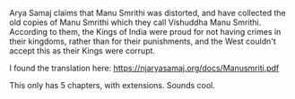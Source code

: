 Arya Samaj claims that Manu Smrithi was distorted, and have collected the old copies of Manu Smrithi which they call Vishuddha Manu Smrithi. According to them, the Kings of India were proud for not having crimes in their kingdoms, rather than for their punishments, and the West couldn't accept this as their Kings were corrupt.

I found the translation here: https://njaryasamaj.org/docs/Manusmriti.pdf

This only has 5 chapters, with extensions. Sounds cool.